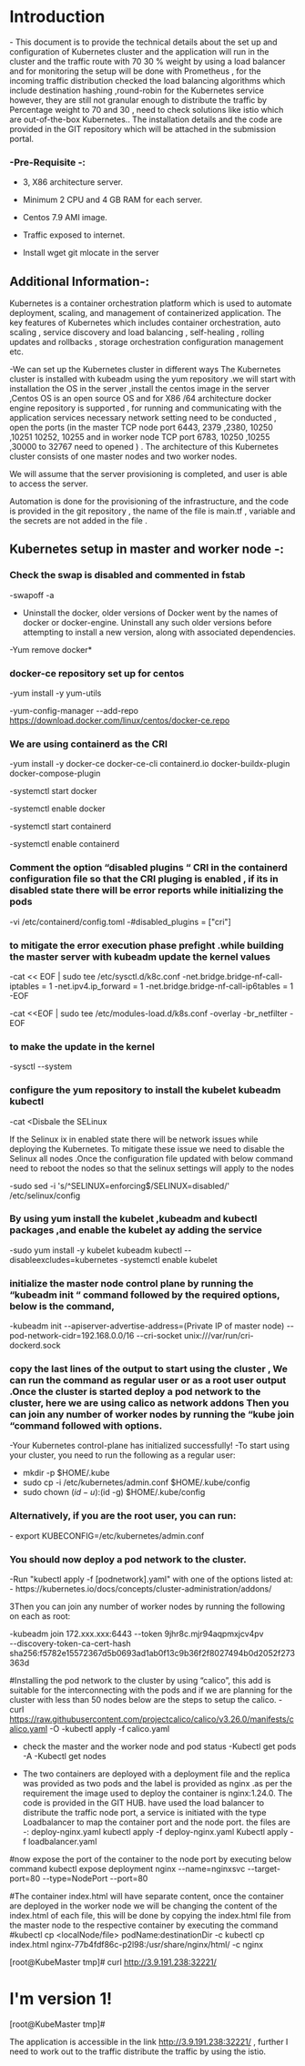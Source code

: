 <h1 >Introduction</h1>
- This document is to provide the technical details about the set up and configuration of Kubernetes cluster and the application will run in the cluster and the traffic route with 70 30 % weight by using a load balancer and for monitoring the setup will be done with Prometheus   , for the incoming traffic distribution checked the load balancing algorithms which include destination hashing ,round-robin for the Kubernetes service however, they are still not granular enough to distribute the traffic by Percentage weight to 70 and 30 , need to check solutions like istio which are out-of-the-box Kubernetes.. The installation details and the code are provided in the GIT repository which will be attached in the submission portal.  
<h3>-Pre-Requisite -:</h3>

- 3, X86 architecture server.

- Minimum 2 CPU and 4 GB RAM for each server.
  
- Centos 7.9 AMI image.
  
- Traffic exposed to internet.
- Install wget git mlocate in the server
  
<h2>Additional Information-:</h2>
Kubernetes is a container orchestration platform which is used to automate deployment, scaling, and management of containerized application.  The key features of Kubernetes which includes container orchestration, auto scaling , service discovery and load balancing , self-healing , rolling updates and rollbacks , storage orchestration configuration management etc.

-We can set up the Kubernetes cluster in different ways The Kubernetes cluster is installed with kubeadm using the yum repository .we will start with installation the OS in the server ,install the centos image in the server ,Centos OS is an open source OS and for X86 /64 architecture  docker engine repository  is supported , for running and communicating with the application services necessary network setting need to be conducted ,  open the ports (in the master TCP node port 6443, 2379 ,2380, 10250 ,10251 10252, 10255 and in worker node TCP port 6783, 10250 ,10255 ,30000 to 32767 need to opened ) . The architecture of this Kubernetes cluster consists of one master nodes and two worker nodes. 

We will assume that the server provisioning is completed, and user is able to access the server. 

Automation is done for the provisioning of the infrastructure, and the code is provided in the git repository , the name of the file is  main.tf , variable and the secrets are not added in the file .

<h2>Kubernetes setup in master and worker node -:</h2>

<h3>Check the swap is disabled and commented in fstab</h3>
-swapoff -a

- Uninstall the docker, older versions of Docker went by the names of docker or docker-engine. Uninstall any such older versions before attempting to install a new version, along with associated dependencies.

-Yum remove docker*

<h3>docker-ce repository set up for centos</h3> 

-yum install -y yum-utils

-yum-config-manager --add-repo https://download.docker.com/linux/centos/docker-ce.repo

<h3>We are using containerd as the CRI</h3>

-yum install -y docker-ce docker-ce-cli containerd.io docker-buildx-plugin docker-compose-plugin

-systemctl start docker

-systemctl enable docker

-systemctl start containerd

-systemctl enable containerd

<h3>Comment the option  “disabled plugins “ CRI in the containerd configuration file so that the CRI  pluging is enabled , if its in disabled state there will be error reports while initializing the pods</h3>
-vi  /etc/containerd/config.toml
-#disabled_plugins = ["cri"]

<h3> to mitigate the error execution phase prefight  .while building the master server with kubeadm update the kernel values </h3> 
-cat << EOF | sudo tee /etc/sysctl.d/k8c.conf
-net.bridge.bridge-nf-call-iptables = 1
-net.ipv4.ip_forward                = 1
-net.bridge.bridge-nf-call-ip6tables = 1
-EOF

-cat <<EOF | sudo tee /etc/modules-load.d/k8s.conf
-overlay
-br_netfilter
-EOF
<h3>to make the update in the kernel</h3> 
-sysctl --system

<h3>configure the yum repository to install the kubelet kubeadm kubectl</h3>
-cat <<EOF | sudo tee /etc/yum.repos.d/kubernetes.repo
-[kubernetes]
-name=Kubernetes
-baseurl=https://packages.cloud.google.com/yum/repos/kubernetes-el7-\$basearch
-enabled=1
-gpgcheck=1
-gpgkey=https://packages.cloud.google.com/yum/doc/rpm-package-key.gpg
-exclude=kubelet kubeadm kubectl
-EOF

<h3>Disbale the SELinux </h3>

If the Selinux ix in enabled state there will be network issues while deploying the Kubernetes. To mitigate these issue we need to disable the Selinux all nodes .Once the configuration file updated with below command need to reboot the nodes so that the selinux settings will apply to the nodes
 
-sudo sed -i 's/^SELINUX=enforcing$/SELINUX=disabled/' /etc/selinux/config

<h3>By using yum install the kubelet ,kubeadm and  kubectl packages ,and enable the kubelet ay adding the service </h3>
-sudo yum install -y kubelet kubeadm kubectl --disableexcludes=kubernetes
-systemctl enable kubelet

<h3>initialize the master node control plane  by running the “kubeadm init “ command followed by the required options, below is the command,</h3>

-kubeadm init --apiserver-advertise-address=(Private IP of master node) --pod-network-cidr=192.168.0.0/16 --cri-socket unix:///var/run/cri-dockerd.sock

<h3>copy the last lines of the output to start using the cluster ,  We can run the command as regular user or as a root user output .Once the cluster is started deploy a pod network to the cluster, here we are using calico as network addons Then you can join any number of worker nodes by running the “kube join “command followed with options.</h3> 

-Your Kubernetes control-plane has initialized successfully!
-To start using your cluster, you need to run the following as a regular user: 
 - mkdir -p $HOME/.kube
 - sudo cp -i /etc/kubernetes/admin.conf $HOME/.kube/config
 - sudo chown $(id -u):$(id -g) $HOME/.kube/config
<h3>Alternatively, if you are the root user, you can run:</h3>
 - export KUBECONFIG=/etc/kubernetes/admin.conf

<h3>You should now deploy a pod network to the cluster.</h3>
-Run "kubectl apply -f [podnetwork].yaml" with one of the options listed at:
-  https://kubernetes.io/docs/concepts/cluster-administration/addons/

<h>3Then you can join any number of worker nodes by running the following on each as root:</h3>

-kubeadm join 172.xxx.xxx:6443 --token 9jhr8c.mjr94aqpmxjcv4pv \
        --discovery-token-ca-cert-hash sha256:f5782e15572367d5b0693ad1ab0f13c9b36f2f8027494b0d2052f273363d

#Installing the pod network to the cluster by using “calico”, this add is suitable for the interconnecting with the pods and if we are planning for the cluster with less than 50 nodes below are the steps to setup the calico.
-curl https://raw.githubusercontent.com/projectcalico/calico/v3.26.0/manifests/calico.yaml -O
-kubectl apply -f calico.yaml 

- check the master and the worker node and pod  status 
-Kubectl get pods -A
-Kubectl get nodes

- The two containers are deployed with a deployment file and the replica was provided as two pods and the label is provided as nginx .as per the requirement the image used to deploy the container is nginx:1.24.0. The code is provided in the GIT HUB.  have used the load balancer to distribute the traffic node port, a service is initiated with the type Loadbalancer to map the container port and the node port.
the files are -:
deploy-nginx.yaml
kubectl apply -f deploy-nginx.yaml
Kubectl apply -f loadbalancer.yaml

#now expose the port of the container to the node port by executing below command 
kubectl expose deployment nginx --name=nginxsvc --target-port=80 --type=NodePort --port=80

#The container index.html will have separate content, once the container are deployed in the worker node we will be changing the content of the index.html of each file, this will be done by copying the index.html file from the master node to the respective container by executing the command 
#kubectl cp <localNode/file> podName:destinationDir -c <Containername>
kubectl cp index.html nginx-77b4fdf86c-p2l98:/usr/share/nginx/html/ -c nginx

[root@KubeMaster tmp]# curl http://3.9.191.238:32221/
<!DOCTYPE html>
<html>
<head>
<title>Container 1</title>
</head>
<body>

<h1>I'm version 1!</h1>


</body>
</html>
[root@KubeMaster tmp]#



The application is accessible in the link http://3.9.191.238:32221/ , further I need to work out to the traffic distribute the traffic by using the istio.


